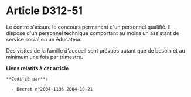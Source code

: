# Article D312-51

Le centre s'assure le concours permanent d'un personnel qualifié. Il dispose d'un personnel technique comportant au moins un
assistant de service social ou un éducateur.

Des visites de la famille d'accueil sont prévues autant que de besoin et au minimum une fois par trimestre.

**Liens relatifs à cet article**

	**Codifié par**:

	  - Décret n°2004-1136 2004-10-21
